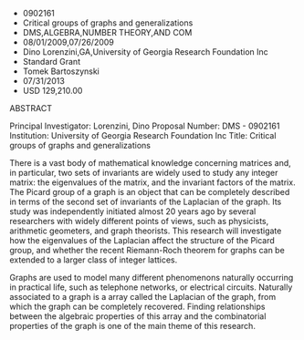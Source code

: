 
* 0902161
* Critical groups of graphs and generalizations
* DMS,ALGEBRA,NUMBER THEORY,AND COM
* 08/01/2009,07/26/2009
* Dino Lorenzini,GA,University of Georgia Research Foundation Inc
* Standard Grant
* Tomek Bartoszynski
* 07/31/2013
* USD 129,210.00

ABSTRACT

Principal Investigator: Lorenzini, Dino Proposal Number: DMS - 0902161
Institution: University of Georgia Research Foundation Inc Title: Critical
groups of graphs and generalizations

There is a vast body of mathematical knowledge concerning matrices and, in
particular, two sets of invariants are widely used to study any integer matrix:
the eigenvalues of the matrix, and the invariant factors of the matrix. The
Picard group of a graph is an object that can be completely described in terms
of the second set of invariants of the Laplacian of the graph. Its study was
independently initiated almost 20 years ago by several researchers with widely
different points of views, such as physicists, arithmetic geometers, and graph
theorists. This research will investigate how the eigenvalues of the Laplacian
affect the structure of the Picard group, and whether the recent Riemann-Roch
theorem for graphs can be extended to a larger class of integer lattices.

Graphs are used to model many different phenomenons naturally occurring in
practical life, such as telephone networks, or electrical circuits. Naturally
associated to a graph is a array called the Laplacian of the graph, from which
the graph can be completely recovered. Finding relationships between the
algebraic properties of this array and the combinatorial properties of the graph
is one of the main theme of this research.


